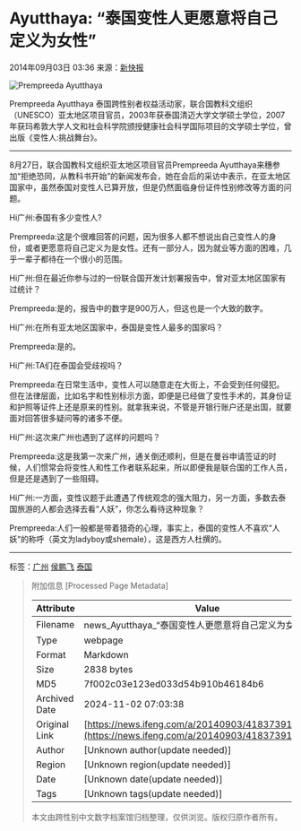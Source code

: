 # Ayutthaya: “泰国变性人更愿意将自己定义为女性”

2014年09月03日 03:36 来源：[新快报](http://dianzibao.xkb.com.cn/view/951855)

![Prempreeda Ayutthaya](http://y0.ifengimg.com/cmpp/2014/09/03/03/1e5b4671-2a06-4785-b0a6-50defb1631d0.jpg)

Prempreeda Ayutthaya 泰国跨性别者权益活动家，联合国教科文组织（UNESCO）亚太地区项目官员，2003年获泰国清迈大学文学硕士学位，2007年获玛希敦大学人文和社会科学院颁授健康社会科学国际项目的文学硕士学位，曾出版《变性人:挑战舞台》。

---

8月27日，联合国教科文组织亚太地区项目官员Prempreeda Ayutthaya来穗参加“拒绝恐同，从教科书开始”的新闻发布会，她在会后的采访中表示，在亚太地区国家中，虽然泰国对变性人已算开放，但是仍然面临身份证件性别修改等方面的问题。

Hi广州:泰国有多少变性人?

Prempreeda:这是个很难回答的问题，因为很多人都不想说出自己变性人的身份，或者更愿意将自己定义为是女性。还有一部分人，因为就业等方面的困难，几乎一辈子都待在一个很小的范围。

Hi广州:但在最近你参与过的一份联合国开发计划署报告中，曾对亚太地区国家有过统计？

Prempreeda:是的，报告中的数字是900万人，但这也是一个大致的数字。

Hi广州:在所有亚太地区国家中，泰国是变性人最多的国家吗？

Prempreeda:是的。

Hi广州:TA们在泰国会受歧视吗？

Prempreeda:在日常生活中，变性人可以随意走在大街上，不会受到任何侵犯。但在法律层面，比如名字和性别标示方面，即便是已经做了变性手术的，其身份证和护照等证件上还是原来的性别。就拿我来说，不管是开银行账户还是出国，就要面对回答很多疑问等的诸多不便。

Hi广州:这次来广州也遇到了这样的问题吗？

Prempreeda:这是我第一次来广州，通关倒还顺利，但是在曼谷申请签证的时候，人们惯常会将变性人和性工作者联系起来，所以即便我是联合国的工作人员，但是还是遇到了一些阻碍。

Hi广州:一方面，变性议题于此遭遇了传统观念的强大阻力，另一方面，多数去泰国旅游的人都会选择去看“人妖”，你怎么看待这种现象？

Prempreeda:人们一般都是带着猎奇的心理，事实上，泰国的变性人不喜欢“人妖”的称呼（英文为ladyboy或shemale），这是西方人杜撰的。

---

标签：[广州](http://search.ifeng.com/sofeng/search.action?c=1&q=%E5%B9%BF%E5%B7%9E) [侯鹏飞](http://search.ifeng.com/sofeng/search.action?c=1&q=%E4%BE%AF%E9%B9%8C%E9%A3%9E) [泰国](http://search.ifeng.com/sofeng/search.action?c=1&q=%E6%B3%B0%E5%9B%BD)

> 附加信息 [Processed Page Metadata]
>
> | Attribute       | Value                                  |
> |-----------------|----------------------------------------|
> | Filename        | news_Ayutthaya_“泰国变性人更愿意将自己定义为女性”.md                             |
> | Type            | webpage                                 |
> | Format          | Markdown                               |
> | Size            | 2838 bytes                           |
> | MD5             | 7f002c03e123ed033d54b910b46184b6                                  |
> | Archived Date   | 2024-11-02 07:03:38                             |
> | Original Link   | [https://news.ifeng.com/a/20140903/41837391_0.shtml](https://news.ifeng.com/a/20140903/41837391_0.shtml)                         |
> | Author          | [Unknown author(update needed)]                              |
> | Region          | [Unknown region(update needed)]                              |
> | Date            | [Unknown date(update needed)]                                 |
> | Tags            | [Unknown tags(update needed)]                                 |
>
> 本文由跨性别中文数字档案馆归档整理，仅供浏览。版权归原作者所有。
>